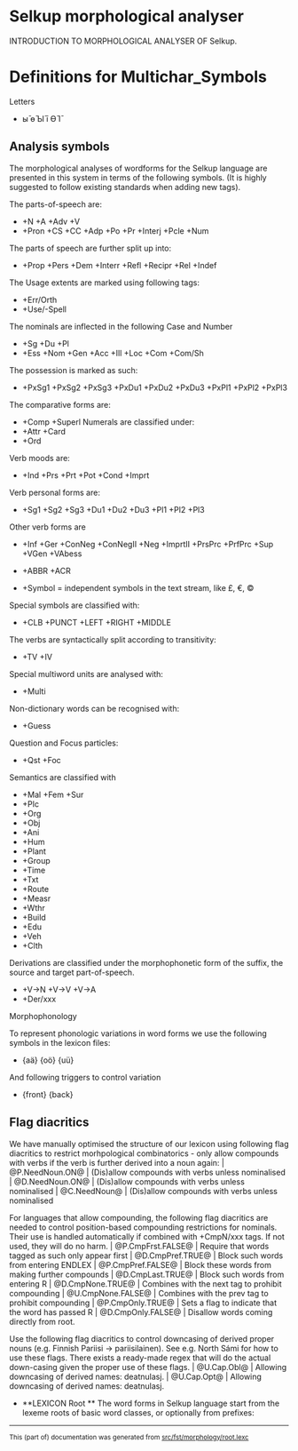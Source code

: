 
# Selkup morphological analyser                      

INTRODUCTION TO MORPHOLOGICAL ANALYSER OF Selkup.

# Definitions for Multichar_Symbols

Letters 

* ы̄ ө̄ Ы̄ і̄ Ө̄ І̄ 

## Analysis symbols

The morphological analyses of wordforms for the Selkup
language are presented in this system in terms of the following symbols.
(It is highly suggested to follow existing standards when adding new tags).

The parts-of-speech are:
*  +N +A +Adv +V                                  
*  +Pron +CS +CC +Adp +Po +Pr +Interj +Pcle +Num  

The parts of speech are further split up into:
*  +Prop +Pers +Dem +Interr +Refl +Recipr +Rel +Indef 

The Usage extents are marked using following tags:
*  +Err/Orth    
*  +Use/-Spell  

The nominals are inflected in the following Case and Number
*  +Sg +Du +Pl 
*  +Ess +Nom +Gen +Acc +Ill +Loc +Com +Com/Sh 

The possession is marked as such:
*  +PxSg1 +PxSg2 +PxSg3 +PxDu1 +PxDu2 +PxDu3 +PxPl1 +PxPl2 +PxPl3 

The comparative forms are:
*  +Comp +Superl 
Numerals are classified under:
*  +Attr +Card 
*  +Ord  

Verb moods are:
*  +Ind +Prs +Prt +Pot +Cond +Imprt 

Verb personal forms are:
*  +Sg1 +Sg2 +Sg3 +Du1 +Du2 +Du3 +Pl1 +Pl2 +Pl3 

Other verb forms are
*  +Inf +Ger +ConNeg +ConNegII +Neg +ImprtII +PrsPrc +PrfPrc +Sup +VGen +VAbess 

*  +ABBR +ACR  
* +Symbol = independent symbols in the text stream, like £, €, ©

Special symbols are classified with:
* +CLB +PUNCT +LEFT +RIGHT +MIDDLE 

The verbs are syntactically split according to transitivity:
*  +TV +IV 

Special multiword units are analysed with:
*  +Multi 

Non-dictionary words can be recognised with:
*  +Guess 

Question and Focus particles:
*  +Qst +Foc 

Semantics are classified with
*  +Mal +Fem +Sur  
*  +Plc 			 
*  +Org			 
*  +Obj			 
*  +Ani			 
*  +Hum			 
*  +Plant			 
*  +Group			 
*  +Time 			 
*  +Txt			 
*  +Route			 
*  +Measr 		 
*  +Wthr			 
*  +Build 		 
*  +Edu			 
*  +Veh			 
*  +Clth			 

Derivations are classified under the morphophonetic form of the suffix, the
source and target part-of-speech.
*  +V→N +V→V +V→A  
*  +Der/xxx 

Morphophonology

To represent phonologic variations in word forms we use the following
symbols in the lexicon files:
*  {aä} {oö} {uü} 

And following triggers to control variation
*  {front} {back} 

## Flag diacritics
We have manually optimised the structure of our lexicon using following
flag diacritics to restrict morhpological combinatorics - only allow compounds
with verbs if the verb is further derived into a noun again:
|  @P.NeedNoun.ON@ | (Dis)allow compounds with verbs unless nominalised
|  @D.NeedNoun.ON@ | (Dis)allow compounds with verbs unless nominalised
|  @C.NeedNoun@ | (Dis)allow compounds with verbs unless nominalised

For languages that allow compounding, the following flag diacritics are needed
to control position-based compounding restrictions for nominals. Their use is
handled automatically if combined with +CmpN/xxx tags. If not used, they will
do no harm.
|  @P.CmpFrst.FALSE@ | Require that words tagged as such only appear first
|  @D.CmpPref.TRUE@ | Block such words from entering ENDLEX
|  @P.CmpPref.FALSE@ | Block these words from making further compounds
|  @D.CmpLast.TRUE@ | Block such words from entering R
|  @D.CmpNone.TRUE@ | Combines with the next tag to prohibit compounding
|  @U.CmpNone.FALSE@ | Combines with the prev tag to prohibit compounding
|  @P.CmpOnly.TRUE@ | Sets a flag to indicate that the word has passed R
|  @D.CmpOnly.FALSE@ | Disallow words coming directly from root.

Use the following flag diacritics to control downcasing of derived proper
nouns (e.g. Finnish Pariisi -> pariisilainen). See e.g. North Sámi for how to use
these flags. There exists a ready-made regex that will do the actual down-casing
given the proper use of these flags.
|  @U.Cap.Obl@ | Allowing downcasing of derived names: deatnulasj.
|  @U.Cap.Opt@ | Allowing downcasing of derived names: deatnulasj.

* **LEXICON Root **
The word forms in Selkup language start from the lexeme roots of basic
word classes, or optionally from prefixes:

* * *

<small>This (part of) documentation was generated from [src/fst/morphology/root.lexc](https://github.com/giellalt/lang-sel/blob/main/src/fst/morphology/root.lexc)</small>
